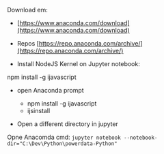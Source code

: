 Download em:

- [https://www.anaconda.com/download](https://www.anaconda.com/download)
- Repos [https://repo.anaconda.com/archive/](https://repo.anaconda.com/archive/)

- Install NodeJS Kernel on Jupyter notebook:

npm install -g ijavascript

- open Anaconda prompt
  - npm install -g ijavascript
  - ijsinstall


- Open a different directory in jupyter

Opne Anacomda cmd: `jupyter notebook --notebook-dir="C:\Dev\Python\powerdata-Python"`